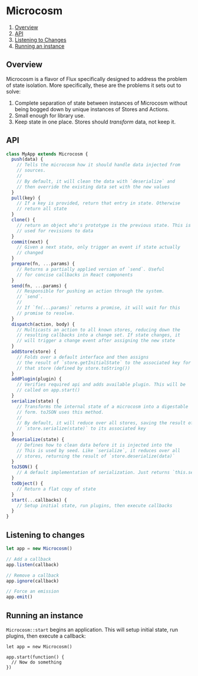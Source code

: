 # Microcosm

1. [Overview](#overview)
2. [API](#api)
3. [Listening to Changes](#listening-to-changes)
4. [Running an instance](#running-an-instance)

## Overview

Microcosm is a flavor of Flux specifically designed to address the
problem of state isolation. More specifically, these are the problems
it sets out to solve:

1. Complete separation of state between instances of Microcosm without
being bogged down by unique instances of Stores and Actions.
2. Small enough for library use.
3. Keep state in one place. Stores should _transform_ data, not keep
   it.

## API

```javascript
class MyApp extends Microcosm {
  push(data) {
    // Tells the microcosm how it should handle data injected from
    // sources.
    //
    // By default, it will clean the data with `deserialize` and
    // then override the existing data set with the new values
  }
  pull(key) {
    // If a key is provided, return that entry in state. Otherwise
    // return all state
  }
  clone() {
    // return an object who's prototype is the previous state. This is
    // used for revisions to data
  }
  commit(next) {
    // Given a next state, only trigger an event if state actually
    // changed
  }
  prepare(fn, ...params) {
    // Returns a partially applied version of `send`. Useful
    // for concise callbacks in React components
  }
  send(fn, ...params) {
    // Responsible for pushing an action through the system.
    // `send`.
    //
    // If `fn(...params)` returns a promise, it will wait for this
    // promise to resolve.
  }
  dispatch(action, body) {
    // Multicasts an action to all known stores, reducing down the
    // resulting callbacks into a change set. If state changes, it
    // will trigger a change event after assigning the new state
  }
  addStore(store) {
    // Folds over a default interface and then assigns
    // the result of `store.getInitialState` to the associated key for
    // that store (defined by store.toString())
  }
  addPlugin(plugin) {
    // Verifies required api and adds available plugin. This will be
    // called on app.start()
  }
  serialize(state) {
    // Transforms the internal state of a microcosm into a digestable
    // form. toJSON uses this method.
    //
    // By default, it will reduce over all stores, saving the result of
    // `store.serialize(state)` to its associated key
  }
  deserialize(state) {
    // Defines how to clean data before it is injected into the
    // This is used by seed. Like `serialize`, it reduces over all
    // stores, returning the result of `store.deserialize(data)`
  }
  toJSON() {
    // A default implementation of serialization. Just returns `this.serialize()`
  }
  toObject() {
    // Return a flat copy of state
  }
  start(...callbacks) {
    // Setup initial state, run plugins, then execute callbacks
  }
}
```

## Listening to changes

```javascript
let app = new Microcosm()

// Add a callback
app.listen(callback)

// Remove a callback
app.ignore(callback)

// Force an emission
app.emit()
```

## Running an instance

`Microcosm::start` begins an application. This will setup initial
state, run plugins, then execute a callback:

```
let app = new Microcosm()

app.start(function() {
  // Now do something
})
